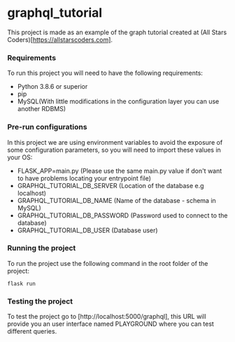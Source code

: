 # graphql_tutorial
This project is made as an example of the graph tutorial created at (All Stars Coders)[https://allstarscoders.com].

### Requirements
To run this project you will need to have the following requirements:
- Python 3.8.6 or superior
- pip
- MySQL(With little modifications in the configuration layer you can use another RDBMS)

### Pre-run configurations
In this project we are using environment variables to avoid the exposure of some
configuration parameters, so you will need to import these values in your OS:
- FLASK_APP=main.py (Please use the same main.py value if don't want to have problems locating your entrypoint file)
- GRAPHQL_TUTORIAL_DB_SERVER (Location of the database e.g localhost)
- GRAPHQL_TUTORIAL_DB_NAME (Name of the database - schema in MySQL)
- GRAPHQL_TUTORIAL_DB_PASSWORD (Password used to connect to the database)
- GRAPHQL_TUTORIAL_DB_USER (Database user)

### Running the project
To run the project use the following command in the root folder of the project:
```
flask run 
```

### Testing the project
To test the project go to [http://localhost:5000/graphql], this URL will provide you an
user interface named PLAYGROUND where you can test different queries.
